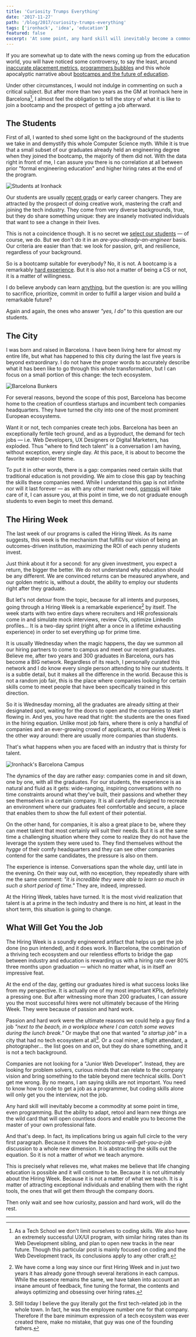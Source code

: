 ```yaml
---
title: 'Curiosity Trumps Everything'
date: '2017-11-27'
path: '/blog/2017/curiosity-trumps-everything'
tags: ['ironhack', 'idea', 'education']
featured: false
excerpt: 'At some point, any hard skill will inevitably become a commodity. The ability to adapt, retool and learn new things will become the keys to master your own professional fate.'
---
```


If you are somewhat up to date with the news coming up from the education world, you will have noticed some controversy, to say the least, around [inaccurate placement metrics](https://arstechnica.com/tech-policy/2017/10/one-of-the-original-coding-schools-must-pay-375k-over-employment-claims/), [programmers bubbles](https://medium.com/@TebbaVonMathenstien/are-programmers-headed-toward-another-bursting-bubble-528e30c59a0e) and this whole apocalyptic narrative about [bootcamps and the future of education](https://www.nytimes.com/2017/08/24/technology/coding-boot-camps-close.html).

Under other circumstances, I would not indulge in commenting on such a critical subject. But after more than two years as the GM at Ironhack here in Barcelona[^1], I almost feel the obligation to tell the story of what it is like to join a bootcamp and the prospect of getting a job afterward.

## The Students

First of all, I wanted to shed some light on the background of the students we take in and demystify this whole Computer Science myth. While it is true that a small subset of our graduates already held an engineering degree when they joined the bootcamp, the majority of them did not. With the data right in front of me, I can assure you there is no correlation at all between prior "formal engineering education" and higher hiring rates at the end of the program.

![Students at Ironhack](../../../images/ironhack-student.jpg 'Students from the Web Development Bootcamp coding at Ironhack')

Our students are usually [recent grads](/blog/2016/skip-college) or early career changers. They are attracted by the prospect of doing creative work, mastering the craft and joining the tech industry. They come from very diverse backgrounds, true, but they do share something unique: they are insanely motivated individuals that want to see a change in their lives.

This is not a coincidence though. It is no secret we [select our students](/blog/2017/alignment) — of course, we do. But we don't do it in an _are-you-already-an-engineer_ basis. Our criteria are easier than that: we look for passion, grit, and resilience, regardless of your background.

So is a bootcamp suitable for everybody? No, it is not. A bootcamp is a remarkably [hard experience](/blog/2016/ironhack-experience). But it is also not a matter of being a CS or not, it is a matter of willingness.

I do believe anybody can learn [anything](/blog/2017/anything-you-want), but the question is: are you willing to sacrifice, prioritize, commit in order to fulfill a larger vision and build a remarkable future?

Again and again, the ones who answer _"yes, I do"_ to this question are our students.

## The City

I was born and raised in Barcelona. I have been living here for almost my entire life, but what has happened to this city during the last five years is beyond extraordinary. I do not have the proper words to accurately describe what it has been like to go through this whole transformation, but I can focus on a small portion of this change: the tech ecosystem.

![Barcelona Bunkers](../../../images/ironhack-bunkers-barcelona.jpg 'Barcelona from the Bunkers')

For several reasons, beyond the scope of this post, Barcelona has become home to the creation of countless startups and incumbent tech companies headquarters. They have turned the city into one of the most prominent European ecosystems.

Want it or not, tech companies create tech jobs. Barcelona has been an exceptionally fertile tech ground, and as a byproduct, the demand for tech jobs — i.e. Web Developers, UX Designers or Digital Marketers, has exploded. Thus "where to find tech talent" is a conversation I am having, without exception, every single day. At this pace, it is about to become the favorite water-cooler theme.

To put it in other words, there is a gap: companies need certain skills that traditional education is not providing. We aim to close this gap by teaching the skills these companies need. While I understand this gap is not infinite nor will it last forever — as with any other market need, [osmosis](https://en.wikipedia.org/wiki/Osmosis) will take care of it, I can assure you, at this point in time, we do not graduate enough students to even begin to meet this demand.

## The Hiring Week

The last week of our programs is called the Hiring Week. As its name suggests, this week is the mechanism that fulfills our vision of being an outcomes-driven institution, maximizing the ROI of each penny students invest.

Just think about it for a second: for any given investment, you expect a return, the bigger the better. We do not understand why education should be any different. We are convinced returns can be measured anywhere, and our golden metric is, without a doubt, the ability to employ our students right after they graduate.

But let's not detour from the topic, because for all intents and purposes, going through a Hiring Week is a remarkable experience[^2] by itself. The week starts with two entire days where recruiters and HR professionals come in and simulate mock interviews, review CVs, optimize LinkedIn profiles… It is a two-day sprint (right after a once in a lifetime exhausting experience) in order to set everything up for prime time.

It is usually Wednesday when the magic happens, the day we summon all our hiring partners to come to campus and meet our recent graduates. Believe me, after two years and 300 graduates in Barcelona, ours has become a BIG network. Regardless of its reach, I personally curated this network and I do know every single person attending to hire our students. It is a subtle detail, but it makes all the difference in the world. Because this is not a random job fair, this is the place where companies looking for certain skills come to meet people that have been specifically trained in this direction.

So it is Wednesday morning, all the graduates are already sitting at their designated spot, waiting for the doors to open and the companies to start flowing in. And yes, you have read that right: the students are the ones fixed in the hiring equation. Unlike most job fairs, where there is only a handful of companies and an ever-growing crowd of applicants, at our Hiring Week is the other way around: there are usually more companies than students.

That's what happens when you are faced with an industry that is thirsty for talent.

![Ironhack's Barcelona Campus](../../../images/ironhack-campus-event.jpg "An event at the Ironhack's Barcelona Campus")

The dynamics of the day are rather easy: companies come in and sit down, one by one, with all the graduates. For our students, the experience is as natural and fluid as it gets: wide-ranging, inspiring conversations with no time constraints around what they've built, their passions and whether they see themselves in a certain company. It is all carefully designed to recreate an environment where our graduates feel comfortable and secure, a place that enables them to show the full extent of their potential.

On the other hand, for companies, it is also a great place to be, where they can meet talent that most certainly will suit their needs. But it is at the same time a challenging situation where they come to realize they do not have the leverage the system they were used to. They find themselves without the _hygge_ of their comfy headquarters and they can see other companies contend for the same candidates, the pressure is also on them.

The experience is intense. Conversations span the whole day, until late in the evening. On their way out, with no exception, they repeatedly share with me the same comment: _"it is incredible they were able to learn so much in such a short period of time."_ They are, indeed, impressed.

At the Hiring Week, tables have turned. It is the most vivid realization that talent is at a prime in the tech industry and there is no hint, at least in the short term, this situation is going to change.

## What Will Get You the Job

The Hiring Week is a soundly engineered artifact that helps us get the job done (no pun intended), and it does work. In Barcelona, the combination of a thriving tech ecosystem and our relentless efforts to bridge the gap between industry and education is rewarding us with a hiring rate over 80% three months upon graduation — which no matter what, is in itself an impressive feat.

At the end of the day, getting our graduates hired is what success looks like from my perspective. It is actually one of my most important KPIs, definitely a pressing one. But after witnessing more than 200 graduates, I can assure you the most successful hires were not ultimately because of the Hiring Week. They were because of passion and hard work.

Passion and hard work were the ultimate reasons we could help a guy find a job _"next to the beach, in a workplace where I can catch some waves during the lunch break."_ Or maybe that one that wanted _"a startup job"_ in a city that had no tech ecosystem at all[^3]. Or a coal miner, a flight attendant, a photographer… the list goes on and on, but they do share something, and it is not a tech background.

Companies are not looking for a "Junior Web Developer". Instead, they are looking for problem solvers, curious minds that can relate to the company vision and bring something to the table beyond mere technical skills. Don't get me wrong. By no means, I am saying skills are not important. You need to know how to code to get a job as a programmer, but coding skills alone will only get you the interview, not the job.

Any hard skill will inevitably become a commodity at some point in time, even programming. But the ability to adapt, retool and learn new things are the wild card that will open countless doors and enable you to become the master of your own professional fate.

And that's deep. In fact, its implications bring us again full circle to the very first paragraph. Because it moves the _bootcamps-will-get-you-a-job_ discussion to a whole new dimension. It is abstracting the skills out the equation. So it is not a matter of _what_ we teach anymore.

This is precisely what relieves me, what makes me believe that life changing education is possible and it will continue to be. Because it is not ultimately about the Hiring Week. Because it is not a matter of what we teach. It is a matter of attracting exceptional individuals and enabling them with the right tools, the ones that will get them through the company doors.

Then only wait and see how curiosity, passion and hard work, will do the rest.

---

[^1]: As a Tech School we don't limit ourselves to coding skills. We also have an extremely successful UX/UI program, with similar hiring rates than its Web Development sibling, and plan to open new tracks in the near future. Though this particular post is mainly focused on coding and the Web Development track, its conclusions apply to any other craft.
[^2]: We have come a long way since our first Hiring Week and in just two years it has already gone through several iterations in each campus. While the essence remains the same, we have taken into account an insane amount of feedback, fine tuning the format, the contents and always optimizing and obsessing over hiring rates.
[^3]: Still today I believe the guy literally got the first tech-related job in the whole town. In fact, he was the employee number one for that company. Therefore if the bare minimum expression of a tech ecosystem was ever created there, make no mistake, that guy was one of the founding fathers.
